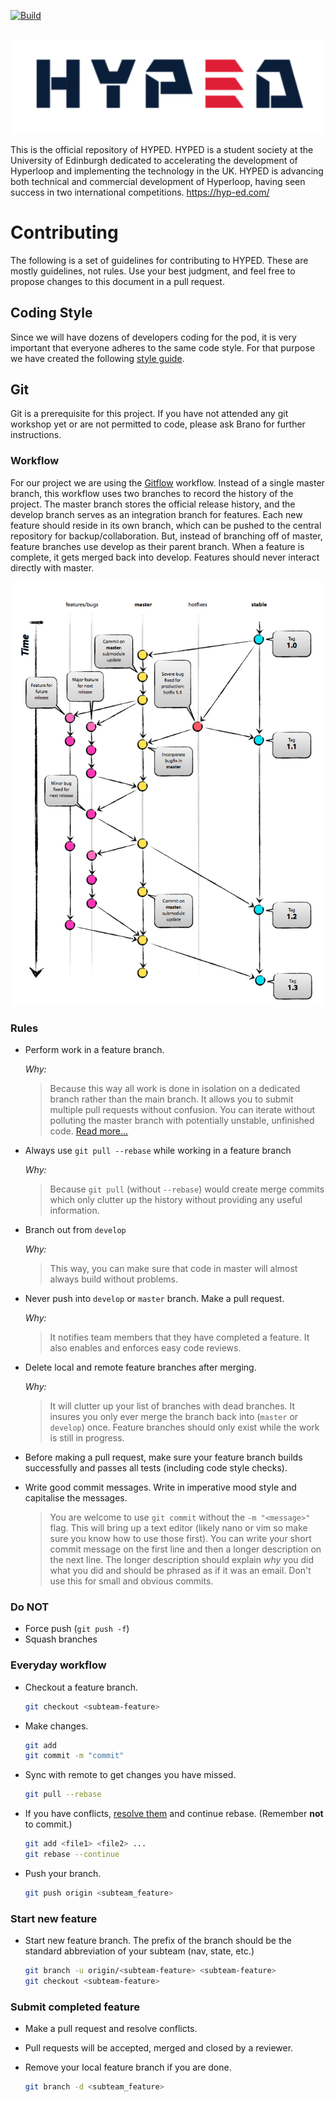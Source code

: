 [![Build](https://img.shields.io/travis/rust-lang/rust.svg)]()

<p align="center">
  <img src="./logo.png"  />
</p>


This is the official repository of HYPED. HYPED is a student society at the University of Edinburgh dedicated to accelerating the development of Hyperloop and implementing the technology in the UK. HYPED is advancing both technical and commercial development of Hyperloop, having seen success in two international competitions. https://hyp-ed.com/

# Contributing

The following is a set of guidelines for contributing to HYPED. These are mostly guidelines, not rules. Use your best judgment, and feel free to propose changes to this document in a pull request.

## Coding Style
 Since we will have dozens of developers coding for the pod, it is very important that everyone adheres to the same code style. For that purpose we have created the following [style guide](https://hyp-ed.github.io/styleguide/).

## Git

Git is a prerequisite for this project. If you have not attended any git workshop yet or are not permitted to code, please ask Brano for further instructions.
### Workflow
For our project we are using the [Gitflow](http://nvie.com/posts/a-successful-git-branching-model/) workflow. Instead of a single master branch, this workflow uses two branches to record the history of the project. The master branch stores the official release history, and the develop branch serves as an integration branch for features. Each new feature should reside in its own branch, which can be pushed to the central repository for backup/collaboration. But, instead of branching off of master, feature branches use develop as their parent branch. When a feature is complete, it gets merged back into develop. Features should never interact directly with master.

<p align="center">
  <img src="./gitflow.png" />
</p>


### Rules

* Perform work in a feature branch.
    
    _Why:_
    >Because this way all work is done in isolation on a dedicated branch rather than the main branch. It allows you to submit multiple pull requests without confusion. You can iterate without polluting the master branch with potentially unstable, unfinished code. [Read more...](https://www.atlassian.com/git/tutorials/comparing-workflows#feature-branch-workflow)
    
* Always use `git pull --rebase` while working in a feature branch

    _Why:_
    >Because `git pull` (without `--rebase`) would create merge commits which only clutter up the history without providing any useful information.

* Branch out from `develop`
    
    _Why:_
    >This way, you can make sure that code in master will almost always build without problems.

* Never push into `develop` or `master` branch. Make a pull request.
    
    _Why:_
    > It notifies team members that they have completed a feature. It also enables and enforces easy code reviews.

* Delete local and remote feature branches after merging.
    
    _Why:_
    > It will clutter up your list of branches with dead branches. It insures you only ever merge the branch back into (`master` or `develop`) once. Feature branches should only exist while the work is still in progress.

* Before making a pull request, make sure your feature branch builds successfully and passes all tests (including code style checks).

* Write good commit messages. Write in imperative mood style and capitalise the messages.

    >You are welcome to use `git commit` without the `-m "<message>"` flag. This will bring up a text editor (likely nano or vim so make sure you know how to use those first). You can write your short commit message on the first line and then a longer description on the next line. The longer description should explain _why_ you did what you did and should be phrased as if it was an email. Don't use this for small and obvious commits.
    
### Do **NOT**
* Force push (`git push -f`)
* Squash branches
    
### Everyday workflow
    
* Checkout a feature branch.
    ```sh
    git checkout <subteam-feature>
    ```
* Make changes.
    ```sh
    git add
    git commit -m "commit"
    ```

* Sync with remote to get changes you have missed.
    ```sh
    git pull --rebase
    ```

* If you have conflicts, [resolve them](https://help.github.com/articles/resolving-a-merge-conflict-using-the-command-line/) and continue rebase. (Remember **not** to commit.)
    ```sh
    git add <file1> <file2> ...
    git rebase --continue
    ```
    
* Push your branch.
    ```sh
    git push origin <subteam_feature>
    ```
    
### Start new feature

* Start new feature branch. The prefix of the branch should be the standard abbreviation of your subteam (nav, state, etc.)
    ```sh
    git branch -u origin/<subteam-feature> <subteam-feature>
    git checkout <subteam-feature>
    ```
    
### Submit completed feature
    
* Make a pull request and resolve conflicts.
* Pull requests will be accepted, merged and closed by a reviewer.
* Remove your local feature branch if you are done.

  ```sh
  git branch -d <subteam_feature>
  ```
